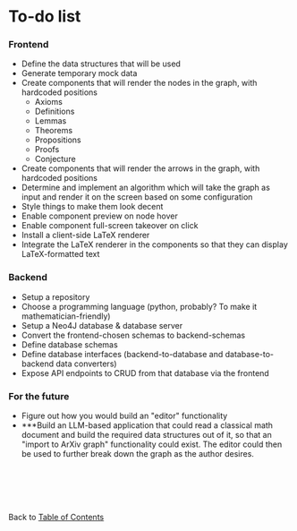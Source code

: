 # To-do list

### Frontend

- Define the data structures that will be used
- Generate temporary mock data
- Create components that will render the nodes in the graph, with hardcoded positions
    - Axioms
    - Definitions
    - Lemmas
    - Theorems
    - Propositions
    - Proofs
    - Conjecture
- Create components that will render the arrows in the graph, with hardcoded positions
- Determine and implement an algorithm which will take the graph as input and render it on the screen based on some configuration
- Style things to make them look decent
- Enable component preview on node hover
- Enable component full-screen takeover on click
- Install a client-side LaTeX renderer
- Integrate the LaTeX renderer in the components so that they can display LaTeX-formatted text

### Backend

- Setup a repository
- Choose a programming language (python, probably? To make it mathematician-friendly)
- Setup a Neo4J database & database server
- Convert the frontend-chosen schemas to backend-schemas
- Define database schemas
- Define database interfaces (backend-to-database and database-to-backend data converters)
- Expose API endpoints to CRUD from that database via the frontend

### For the future

- Figure out how you would build an "editor" functionality
- ***Build an LLM-based application that could read a classical math document and build the required data structures out of it, so that an "import to ArXiv graph" functionality could exist. The editor could then be used to further break down the graph as the author desires.

<br>
<br>
<br>
<br>

Back to [Table of Contents](./index.md)